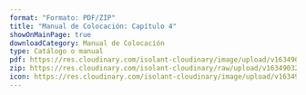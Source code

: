```yaml
---
format: "Formato: PDF/ZIP"
title: "Manual de Colocación: Capítulo 4"
showOnMainPage: true
downloadCategory: Manual de Colocación
type: Catálogo o manual
pdf: https://res.cloudinary.com/isolant-cloudinary/image/upload/v1634903217/website-2021/downloads/04-capitulo-manual-colocacion.pdf
zip: https://res.cloudinary.com/isolant-cloudinary/raw/upload/v1634903217/website-2021/downloads/04-capitulo-manual-colocacion.zip
icon: https://res.cloudinary.com/isolant-cloudinary/image/upload/v1634905858/website-2021/downloads/book.svg
---
```

